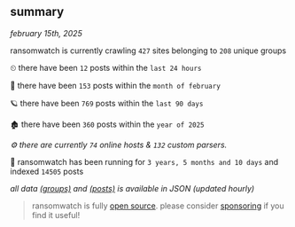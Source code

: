 
## summary
_february 15th, 2025_

ransomwatch is currently crawling `427` sites belonging to `208` unique groups

⏲ there have been `12` posts within the `last 24 hours`

🦈 there have been `153` posts within the `month of february`

🪐 there have been `769` posts within the `last 90 days`

🏚 there have been `360` posts within the `year of 2025`

_⚙️ there are currently `74` online hosts & `132` custom parsers._

🦕 ransomwatch has been running for `3 years, 5 months and 10 days` and indexed `14505` posts

_all data  [(groups)](http://ransomwhat.telemetry.ltd/groups) and [(posts)](http://ransomwhat.telemetry.ltd/posts) is available in JSON (updated hourly)_

> ransomwatch is fully [open source](https://github.com/joshhighet/ransomwatch#ransomwatch--). please consider [sponsoring](https://github.com/sponsors/joshhighet) if you find it useful!
